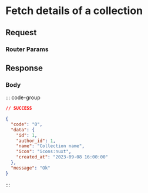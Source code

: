 # Fetch details of a collection

<Api method="get" endpoint="/api/collection/:id" description="Returns a collection details for the given collection ID." />

## Request

<ApiAuth />

### Router Params

<div class="parameters">
  <ApiParam
    name="id"
    type="number"
    description="ID of the collection."
    required
  />
</div>

## Response

<ApiSchema data-type="ICollectionModel" />

<!--@include: @models/collection.md-->

### Body <Badge type="info" text="application/json" class="float-right mt-1" />

::: code-group

```json [SUCCESS]
// SUCCESS

{
  "code": "0",
  "data": {
    "id": 1,
    "author_id": 1,
    "name": "Collection name",
    "icon": "icons:nuxt",
    "created_at": "2023-09-08 16:00:00"
  },
  "message": "Ok"
}
```

<!--@include: @reference/schemas/codes/COLLECTION_NOT_FOUND.md-->

:::